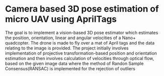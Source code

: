 # Camera based 3D pose estimation of micro UAV using AprilTags
The goal is to implement a vision-based 3D pose estimator which estimates the position, orientation, linear and angular velocities of a Nano+ quadcopter. 
The drone is made to fly over a mat of April tags and the data relating to the image is provided. 
The project initially involves implementation of projective transformation-based position and orientation estimation and then involves calculation of velocities through optical flow, based on the given image data where the method of Randon Sample Consensus(RANSAC) is implemented for the rejection of outliers

#
